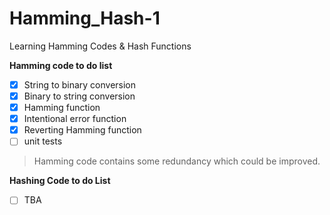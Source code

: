 # Hamming_Hash-1
Learning Hamming Codes &amp; Hash Functions

__Hamming code to do list__
- [x] String to binary conversion
- [x] Binary to string conversion
- [x] Hamming function
- [x] Intentional error function
- [x] Reverting Hamming function
- [ ] unit tests

> Hamming code contains some redundancy which could be improved.

__Hashing Code to do List__
- [ ] TBA
